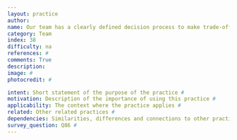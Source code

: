 ```yaml
---
layout: practice
author:
name: Our team has a clearly defined decision process to make trade-offs between competing quality attributes (e.g. between accuracy, explainability, resource consumption).
category: Team
index: 38
difficulty: na
references: #
comments: True
description:
image: #
photocredit: #

intent: Short statement of the purpose of the practice #
motivation: Description of the importance of using this practice #
applicability: The context where the practice applies #
related: Other related practices #
dependencies: Similarities, differences and connections to other practices #
survey_question: Q86 #
---
```



